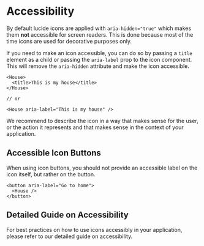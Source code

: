 <script setup>
import OverviewLink from '../../../.vitepress/theme/components/base/OverviewLink.vue'
</script>

# Accessibility

By default lucide icons are applied with `aria-hidden="true"` which makes them **not** accessible for screen readers.
This is done because most of the time icons are used for decorative purposes only.

If you need to make an icon accessible, you can do so by passing a `title` element as a child or passing the `aria-label` prop to the icon component.
This will remove the `aria-hidden` attribute and make the icon accessible.

```tsx
<House>
  <title>This is my house</title>
</House>

// or

<House aria-label="This is my house" />
```

We recommend to describe the icon in a way that makes sense for the user, or the action it represents and that makes sense in the context of your application.

## Accessible Icon Buttons

When using icon buttons, you should not provide an accessible label on the icon itself, but rather on the button.

```tsx
<button aria-label="Go to home">
  <House />
</button>
```

## Detailed Guide on Accessibility

For best practices on how to use icons accessibly in your application, please refer to our detailed guide on accessibility.

<OverviewLink href="/guide/accessibility" title="Accessible Icons" desc="Best practices for accessible icons in your application."/>
